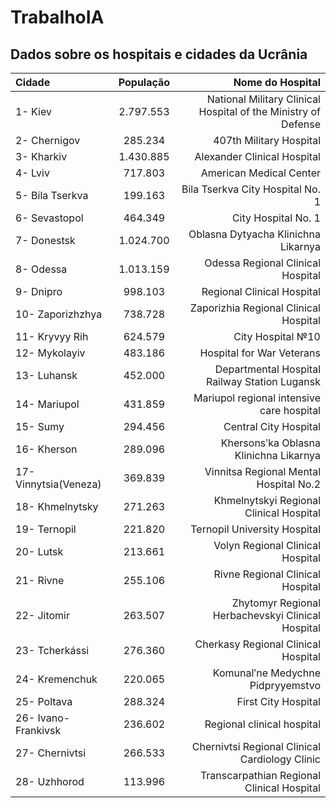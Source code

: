# TrabalhoIA

## Dados sobre os hospitais e cidades da Ucrânia
|   Cidade   |  População  |    Nome do Hospital   |
| :---       |     :---:   |          ---: |
| 1- Kiev  | 2.797.553     | National Military Clinical Hospital of the Ministry of Defense |
| 2- Chernigov  | 285.234     | 407th Military Hospital |
| 3- Kharkiv  | 1.430.885     | Alexander Clinical Hospital |
| 4- Lviv  | 717.803     | American Medical Center |
| 5- Bila Tserkva  | 199.163     | Bila Tserkva City Hospital No. 1 |
| 6- Sevastopol  | 464.349     | City Hospital No. 1 |
| 7- Donestsk  | 1.024.700     | Oblasna Dytyacha Klinichna Likarnya |
| 8- Odessa  | 1.013.159     | Odessa Regional Clinical Hospital |
| 9- Dnipro  | 998.103     | Regional Clinical Hospital |
| 10- Zaporizhzhya  | 738.728     | Zaporizhia Regional Clinical Hospital |
| 11- Kryvyy Rih  | 624.579     | City Hospital №10 |
| 12- Mykolayiv  | 483.186     | Hospital for War Veterans |
| 13- Luhansk  | 452.000     | Departmental Hospital Railway Station Lugansk |
| 14- Mariupol  | 431.859     | Mariupol regional intensive care hospital |
| 15- Sumy  | 294.456     | Central City Hospital |
| 16- Kherson  | 289.096     | Khersonsʹka Oblasna Klinichna Likarnya |
| 17- Vinnytsia(Veneza)  | 369.839     | Vinnitsa Regional Mental Hospital No.2 |
| 18- Khmelnytsky | 271.263 | Khmelnytskyi Regional Clinical Hospital |
| 19- Ternopil | 221.820 | Ternopil University Hospital |
| 20- Lutsk | 213.661 | Volyn Regional Clinical Hospital |
| 21- Rivne | 255.106 | Rivne Regional Clinical Hospital |
| 22- Jitomir | 263.507 | Zhytomyr Regional Herbachevskyi Clinical Hospital |
| 23- Tcherkássi | 276.360 | Cherkasy Regional Clinical Hospital |
| 24- Kremenchuk | 220.065 | Komunalʹne Medychne Pidpryyemstvo |
| 25- Poltava | 288.324 | First City Hospital |
| 26- Ivano-Frankivsk | 236.602 | Regional clinical hospital |
| 27- Chernivtsi | 266.533 | Chernivtsi Regional Clinical Cardiology Clinic |
| 28- Uzhhorod | 113.996  | Transcarpathian Regional Clinical Hospital |



